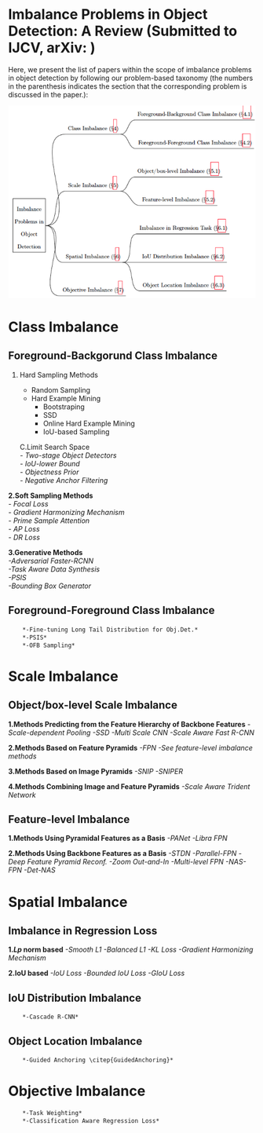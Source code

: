 # Imbalance Problems in Object Detection: A Review (Submitted to IJCV, arXiv: )

Here, we present the list of papers within the scope of imbalance problems in object detection by following our problem-based taxonomy (the numbers in the parenthesis indicates the section that the corresponding problem is discussed in the paper.):

![ProblemTaxonomy](assets/taxonomy.png)

# Class Imbalance

## Foreground-Backgorund Class Imbalance

1. Hard Sampling Methods
   - Random Sampling  
   - Hard Example Mining  
     - Bootstraping  
     - SSD  
     - Online Hard Example Mining
     - IoU-based Sampling
     
    C.Limit Search Space  
        *- Two-stage Object Detectors*  
        *- IoU-lower Bound*  
        *- Objectness Prior*  
        *- Negative Anchor Filtering*  

**2.Soft Sampling Methods**  
        *- Focal Loss*  
        *- Gradient Harmonizing Mechanism*  
        *- Prime Sample Attention*  
        *- AP Loss*  
        *- DR Loss*  

**3.Generative Methods**  
        *-Adversarial Faster-RCNN*  
        *-Task Aware Data Synthesis*  
        *-PSIS*  
        *-Bounding Box Generator*  

## Foreground-Foreground Class Imbalance  
        *-Fine-tuning Long Tail Distribution for Obj.Det.*  
        *-PSIS*  
        *-OFB Sampling*

# Scale Imbalance

## Object/box-level Scale Imbalance

**1.Methods Predicting from the Feature Hierarchy of Backbone Features**
		*-Scale-dependent Pooling*
        *-SSD*
        *-Multi Scale CNN*
        *-Scale Aware Fast R-CNN*

**2.Methods Based on Feature Pyramids**
        *-FPN*
        *-See feature-level imbalance methods*

**3.Methods Based on Image Pyramids**
        *-SNIP*
        *-SNIPER*

**4.Methods Combining Image and Feature Pyramids**
        *-Scale Aware Trident Network*

## Feature-level Imbalance
**1.Methods Using Pyramidal Features as a Basis**
		*-PANet*
        *-Libra FPN*

**2.Methods Using Backbone Features as a Basis**
		*-STDN*
        *-Parallel-FPN*
        *-Deep Feature Pyramid Reconf.*
        *-Zoom Out-and-In*
        *-Multi-level FPN*
        *-NAS-FPN*
        *-Det-NAS*

# Spatial Imbalance

## Imbalance in Regression Loss
**1.$Lp$ norm based**
    	*-Smooth L1*
        *-Balanced L1*
        *-KL Loss*
        *-Gradient Harmonizing Mechanism*

**2.IoU based**
		*-IoU Loss*
        *-Bounded IoU Loss*
        *-GIoU Loss*
       
## IoU Distribution Imbalance
		*-Cascade R-CNN*

## Object Location Imbalance
		*-Guided Anchoring \citep{GuidedAnchoring}*

# Objective Imbalance
       
		*-Task Weighting*
		*-Classification Aware Regression Loss*
		